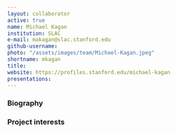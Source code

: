 ```yaml
---
layout: collaborator
active: true
name: Michael Kagan
institution: SLAC
e-mail: makagan@slac.stanford.edu
github-username:
photo: "/assets/images/team/Michael-Kagan.jpeg"
shortname: mkagan
title:
website: https://profiles.stanford.edu/michael-kagan
presentations:
---
```


### Biography


### Project interests


